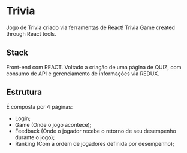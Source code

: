 # Trivia

Jogo de Trivia criado via ferramentas de React! Trivia Game created through React tools.

## Stack 

Front-end com REACT. Voltado a criação de uma página de QUIZ, com consumo de API e gerenciamento de informações via REDUX.

## Estrutura 

É composta por 4 páginas: 

- Login;
- Game (Onde o jogo acontece);
- Feedback (Onde o jogador recebe o retorno de seu desempenho durante o jogo);
- Ranking (Com a ordem de jogadores definida por desempenho);
